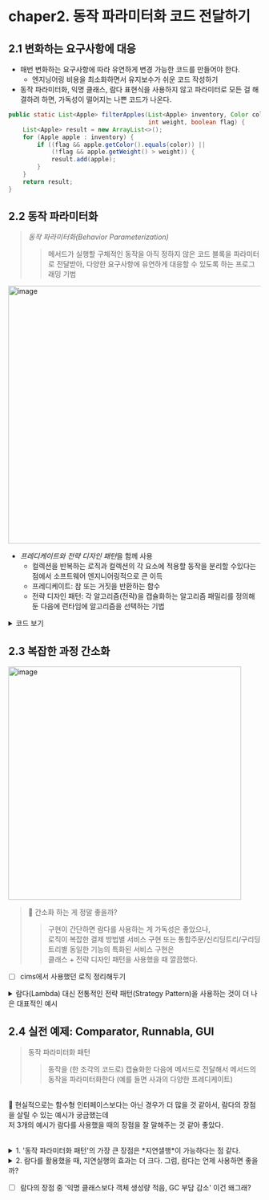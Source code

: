 # chaper2. 동작 파라미터화 코드 전달하기

## 2.1 변화하는 요구사항에 대응
- 매번 변화하는 요구사항에 따라 유연하게 변경 가능한 코드를 만들어야 한다.
  - 엔지닝어링 비용을 최소화하면서 유지보수가 쉬운 코드 작성하기
- 동작 파라미터화, 익명 클래스, 람다 표현식을 사용하지 않고 파라미터로 모든 걸 해결하려 하면, 가독성이 떨어지는 나쁜 코드가 나온다.
```java
public static List<Apple> filterApples(List<Apple> inventory, Color color,
                                       int weight, boolean flag) {
    List<Apple> result = new ArrayList<>();
    for (Apple apple : inventory) {
        if ((flag && apple.getColor().equals(color)) ||
            (!flag && apple.getWeight() > weight)) {
            result.add(apple);
        }
    }
    return result;
}
```

## 2.2 동작 파라미터화
> *동작 파라미터화(Behavior Parameterization)*
>> 메서드가 실행할 구체적인 동작을 아직 정하지 않은 코드 블록을 파라미터로 전달받아, 다양한 요구사항에 유연하게 대응할 수 있도록 하는 프로그래밍 기법

<img width="514" alt="image" src="https://github.com/user-attachments/assets/e071d1e3-e7f7-45db-b9f2-523ee145498d" /><br>

- *프레디케이트와 전략 디자인 패턴*을 함께 사용  
  - 컬렉션을 반복하는 로직과 컬렉션의 각 요소에 적용할 동작을 분리할 수있다는 점에서 소프트웨어 엔지니어링적으로 큰 이득
  - 프레디케이트: 참 또는 거짓을 반환하는 함수
  - 전략 디자인 패턴: 각 알고리즘(전략)을 캡슐화하는 알고리즘 패밀리를 정의해둔 다음에 런타임에 알고리즘을 선택하는 기법

<details>
<summary> 코드 보기</summary>

```java
// 선택 조건 결정 인터페이스 (전략 캡슐화)
public interface ApplePredicate {
  boolean test (Apple apple);
}

public class AppleHeavyWeightPredicate implements ApplePredicate {
  public boolean test(Apple apple) {
    return apple.getWeight() > 150;
  }
}

public class AppleGreenColorPredicate implements ApplePredicate {
  public boolean test(Apple apple) {
    return GREEN.equals(apple.getColor());
  }
}

// 반복하는 부분과 중요한 동작 요소를 분리 -> 유지보수에 유리
public static List<Apple> filterApples(List<Apple> inventory, ApplePredicate p) {
  List<Apple> result = new ArrayList<>();
  for(Apple apple : inventory) {
    // 프레디케이트 객체로 사과 검사 조건을 캡슐화
    if(p.test(apple)) {
      result.add(apple);
    } 
  }
}

// 나중에 추가 요구사항 시, 확장 가능
public class AppleRedAndHeavyPredicate implements ApplePredicate {
  public boolean test(Apple apple) {
    return RED.equals(apple.getColor()) && apple.getWeight() > 150;
  }
}

List<Apple> redAndHeavyApples = filterApples(inventory, new AppleRedAndHavyPredicate());
```
</details>

## 2.3 복잡한 과정 간소화
<img width="465" alt="image" src="https://github.com/user-attachments/assets/9a8f3e6c-5eb1-49f1-b525-7cad078a5f05" /><br>

> 🤔 간소화 하는 게 정말 좋을까?
>> 구현이 간단하면 람다를 사용하는 게 가독성은 좋았으나,<br>로직이 복잡한 결제 방법별 서비스 구현 또는 통합주문/신리딩트리/구리딩트리별 동일한 기능의 특화된 서비스 구현은<br>클래스 + 전략 디자인 패턴을 사용했을 때 깔끔했다.
- [ ] cims에서 사용했던 로직 정리해두기

<details>
  <summary>람다(Lambda) 대신 전통적인 전략 패턴(Strategy Pattern)을 사용하는 것이 더 나은 대표적인 예시</summary>

- **여러 메서드가 필요한 복잡한 전략 구현**
  - 람다는 함수형 인터페이스(추상 메서드 1개)만 구현 가능
  - 여러 메서드가 필요하거나 상태(state)가 있는 전략은 람다로 표현 불가
    - 예: 결제 방식 전략(PaymentStrategy)에서 결제, 환불, 포인트 적립 등 여러 메서드 필요
    - 예: 복잡한 초기화나 내부 상태가 필요한 암호화 전략

- **전략 객체가 상태(state)를 가져야 하는 경우**
  - 람다는 상태 없는(Stateless) 함수 객체에 적합
  - 전략 객체가 내부 값을 저장하거나 상태 변화가 필요하면 클래스 구현 권장
    - 예: 캐시를 유지하는 압축 전략
    - 예: 내부 연결 정보를 유지하는 네트워크 전략

- **전략 구현이 매우 복잡하거나 재사용·확장이 필요한 경우**
  - 람다는 간단한 동작에 적합하지만 복잡한 로직이나 재사용 전략은 별도 클래스 관리가 유지보수에 유리
    - 예: 다양한 정렬 알고리즘 전략
    - 예: 여러 단계의 데이터 변환 전략

- **함수형 인터페이스가 아닌 타입을 구현해야 할 때**
  - 람다는 함수형 인터페이스만 구현 가능
  - 추상 메서드가 2개 이상이거나 추상 클래스를 구현해야 하면 전략 패턴 필요

- **자기 자신(this)에 대한 참조가 필요한 경우**
  - 람다에서 `this`는 바깥 객체를 가리킴
  - 익명 클래스나 전략 클래스에서는 자기 자신 참조 가능

---

**요약 표**

| 상황/조건                     | 람다 사용 | 전략 패턴(클래스) 권장 |
|------------------------------|:---------:|:---------------------:|
| 메서드 1개, 간단한 로직       |     O     |           -           |
| 여러 메서드 필요, 상태 보유    |     -     |           O           |
| 복잡한 구현, 재사용/확장 필요 |     △     |           O           |
| 함수형 인터페이스 아님        |     -     |           O           |
| this 참조 필요(자기 자신)     |     -     |           O           |

---

**정리**  
람다는 간결함과 생산성에 강점이 있지만,  
복잡한 전략, 상태 보유, 여러 메서드, this 참조, 함수형 인터페이스가 아닌 경우에는  
전통적인 전략 패턴을 사용하는 것이 더 안전하고 명확함.

</details>



## 2.4 실전 예제: Comparator, Runnabla, GUI
> 동작 파라미터화 패턴
>> 동작을 (한 조각의 코드로) 캡슐화한 다음에 메서드로 전달해서 메서드의 동작을 파라미터화한다 (예를 들면 사과의 다양한 프레디케이트)

<br>🤔 현실적으로는 함수형 인터페이스보다는 아닌 경우가 더 많을 것 같아서, 람다의 장점을 살릴 수 있는 예시가 궁금했는데<br>저 3개의 예시가 람다를 사용했을 때의 장점을 잘 말해주는 것 같아 좋았다.<br><br>

<details>
  <summary> 1. '동작 파라미터화 패턴'의 가장 큰 장점은 *지연샐행*이 가능하다는 점 같다. </summary>
  
- **불필요한 연산/자원 사용 최소화**  
  필요할 때까지 계산이나 객체 생성을 미루기 때문에, 실제로 필요하지 않은 작업은 아예 수행하지 않습니다.  
  예를 들어, 자바 Stream의 지연 연산은 최종 연산(collect, forEach 등)이 호출될 때까지 중간 연산(map, filter 등)을 실행하지 않습니다.  
  → 이로 인해 불필요한 데이터 처리와 메모리 사용이 줄어듭니다.

- **메모리 및 CPU 사용의 효율화**  
  큰 데이터 세트나 무거운 객체를 한꺼번에 메모리에 올리지 않고, 실제로 접근할 때만 생성하거나 처리합니다.  
  예를 들어, 제너레이터/이터레이터 패턴이나 Stream의 lazy evaluation은 한 번에 모든 데이터를 처리하지 않고 필요한 만큼만 메모리에 올려 처리합니다.  
  결과적으로 메모리 사용량과 CPU 부하가 크게 줄어듭니다.

- **성능 최적화 및 빠른 응답**  
  연산을 미루는 덕분에, 실제로 필요한 데이터만 빠르게 처리할 수 있습니다.  
  Stream 파이프라인에서 필터링, 매핑 등 여러 연산이 결합되어 있을 때 최종적으로 필요한 데이터만 추려내므로, 불필요한 연산이 줄고 전체 처리 속도가 빨라집니다.

- **초기화 순환성 문제 해결**  
  객체나 데이터의 초기화 시점을 늦춤으로써, 복잡한 의존성이나 초기화 순환 문제를 피할 수 있습니다.  
  예를 들어, 어떤 객체가 실제로 사용되기 전까지 초기화하지 않으면 의존성 문제나 불필요한 비용을 방지할 수 있습니다.

- **유연한 구조와 관심사의 분리**  
  코드의 실행 시점과 정의 시점을 분리할 수 있어 유연한 구조와 관심사의 분리(Separation of Concerns)가 용이합니다.  
  예를 들어, 콜백, 이벤트 핸들러, 스레드 작업 등에서 "나중에 실행할 코드"를 등록해두고 필요할 때 실행하는 구조가 가능합니다.

---

**정리**  
지연 실행: 실제로 필요할 때까지 계산이나 객체 생성을 미루는 기법
이로 인해 메모리와 CPU 등 리소스 사용이 최적화되고, 불필요한 연산을 줄여 성능이 향상되며, 초기화 순환성 문제도 예방할 수 있음
특히 대용량 데이터 처리, 복잡한 의존성 관리, 이벤트/비동기/스레드 작업 등에서 효율적이고 유연한 시스템 설계가 가능함

---

**정리**

- 지연 실행: 실제로 필요할 때까지 계산이나 객체 생성을 미루는 기법
- 이로 인해 메모리와 CPU 등 리소스 사용이 최적화되고, 불필요한 연산을 줄여 성능이 향상되며, 초기화 순환성 문제도 예방할 수 있음
- 특히 대용량 데이터 처리, 복잡한 의존성 관리, 이벤트/비동기/스레드 작업 등에서 효율적이고 유연한 시스템 설계가 가능함
  
</details>


<details>
  <summary> 2. 람다를 활용했을 때, 지연실행의 효과는 더 크다. 그럼, 람다는 언제 사용하면 좋을까? </summary><br>

**비교 표**

| 방식        | 특징 및 장점                                                                                           | 리소스적 효과/단점                           |
|-------------|--------------------------------------------------------------------------------------------------------|----------------------------------------------|
| 클래스 이용 | - 전략(알고리즘)을 별도의 클래스로 구현<br>- 명확한 타입, 복잡한 상태·여러 메서드 필요시 유리           | - 클래스/객체 수 증가, 메모리 사용 증가      |
| 람다 이용   | - 코드 블록(동작)을 간결하게 전달<br>- 불필요한 클래스 없이 동작만 파라미터로 넘김<br>- 코드가 짧고 명확<br>- 익명 클래스보다 객체 생성량 적음, GC 부담 감소 | - 복잡한 상태·여러 메서드 필요시 부적합      |

---

**구체적 설명**

- 람다 표현식은 코드 블록을 객체처럼 전달할 수 있어, 실제로 필요할 때까지 실행을 미룹니다.  
  이로 인해 불필요한 객체 생성을 줄이고, 메모리와 GC(가비지 컬렉션) 부담도 줄어듭니다.
- 람다는 익명 클래스보다 훨씬 적은 코드와 객체로 동작을 표현할 수 있으므로,  
  대량의 동작 파라미터화가 필요한 상황(예: 스트림, 비동기, 이벤트 처리 등)에서 리소스 효율성이 높아집니다.
- 클래스 기반 전략 패턴은 명확한 타입, 복잡한 상태, 여러 메서드가 필요한 경우에만 사용하는 것이 좋고,  
  단순히 "나중에 실행할 코드"를 전달하는 목적이라면 람다가 훨씬 간결하고 효율적입니다.

---

**결론**

- 지연 실행의 장점을 최대한 활용하려면, 동작 파라미터화에서 람다를 사용하는 것이 클래스보다 리소스적으로도 더 효과적입니다.
- 람다는 코드의 간결성, 메모리 효율, GC 부담 감소, 실행 시점의 유연성 등 다양한 측면에서 이점을 제공합니다.
- 단, 복잡한 상태 관리나 여러 메서드가 필요한 경우에는 전통적인 클래스 기반 전략 패턴이 더 적합할 수 있습니다.
- **즉, 단순 동작 파라미터화와 지연 실행이 목적이라면 람다 사용이 더 나은 선택입니다.**
  
</details>


- [ ] 람다의 장점 중 '익명 클래스보다 객체 생성량 적음, GC 부담 감소' 이건 왜그래?

